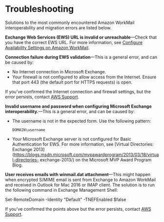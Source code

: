 # Troubleshooting<a name="troubleshooting_interop"></a>

Solutions to the most commonly encountered Amazon WorkMail interoperability and migration errors are listed below\.

**Exchange Web Services \(EWS\) URL is invalid or unreachable**—Check that you have the correct EWS URL\. For more information, see [Configure Availability Settings on Amazon WorkMail](enable_interop_wm.md)\.

**Connection failure during EWS validation**—This is a general error, and can be caused by:
+ No Internet connection in Microsoft Exchange\.
+ Your firewall is not configured to allow access from the Internet\. Ensure that port 443 \(the default port for HTTPS requests\) is open\.

If you've confirmed the Internet connection and firewall settings, but the error persists, contact [AWS Support](https://aws.amazon.com/premiumsupport/)\.

**Invalid username and password when configuring Microsoft Exchange interoperability\.**—This is a general error, and can be caused by:
+ The username is not in the expected form\. Use the following pattern:

  ```
  DOMAIN\username
  ```
+ Your Microsoft Exchange server is not configured for Basic Authentication for EWS\. For more information, see [Virtual Directories: Exchange 2013](https://blogs.msdn.microsoft.com/mvpawardprogram/2013/03/18/virtual-directories-                         exchange-2013/) on the Microsoft MVP Award Program Blog\.

**User receives emails with winmail\.dat attachment**—This might happen when encrypted S/MIME email is sent from Exchange to Amazon WorkMail and received in Outlook for Mac 2016 or IMAP client\. The solution is to run the following command in Exchange Management Shell:

Set\-RemoteDomain \-Identity "Default" \-TNEFEnabled $false

If you've confirmed the points above but the error persists, contact [AWS Support](https://aws.amazon.com/premiumsupport/)\.